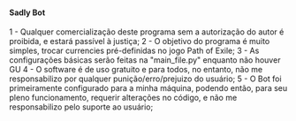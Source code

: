 #### Sadly Bot ####
1 - Qualquer comercialização deste programa sem a autorização do autor é proibida, e estará passível à justiça;
2 - O objetivo do programa é muito simples, trocar currencies pré-definidas no jogo Path of Exile;
3 - As configurações básicas serão feitas na "main_file.py" enquanto não houver GU
4 - O software é de uso gratuito e para todos, no entanto, não me responsabilizo por qualquer punição/erro/prejuizo do usuário;
5 - O Bot foi primeiramente configurado para a minha máquina, podendo então, para seu pleno funcionamento, requerir alterações no código, e não me responsabilizo pelo suporte ao usuário;
